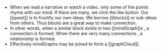 - When we read a narrative or watch a video, only some of the points rhyme with our mind. If there are many, we click the like button. Our [[quest]] is to fructify our own ideas. We borrow [[blocks]] or sub-ideas from others. Thus blocks are a great way to make connection.
- In other words, when a similar block exists in two [[mindGraph]]s , a connection is formed. When there are very many connections , a relationship is formed.
- Effectively mindGraphs may be joined to form a [[graphCloud]].